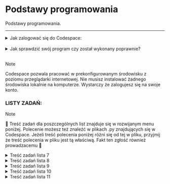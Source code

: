 # Podstawy programowania

Podstawy programowania.

---

<details>
<summary>Jak zalogować się do Codespace:</summary>

Jak zalogować się do Codespace:<br>

1. :mailbox: Załóż konto na GitHub korzystając z maila studenckiego.<br>
2. :link: Dołącz do Classroom klikając w link udostępniony przez prowadzącego.<br>
3. :key: Zaloguj się na swoje konto GitHub.<br>
4. :running: Uruchomm Codespace.

</details>
<br>

<details>
<summary>Jak sprawdzić swój program czy został wykonany poprawnie?</summary>
<br>
Do kazdego programu zostały utworzone po minimum 3 testy jednostkowe.
Testy jednostkowe to nic innego jak sprypty sprawdzające czy dany program działa poprawnie.
Są szeroko wykorzysytwane w wielu projektach deweloperskich.
<br>W tym kursie nie skupiamy się na programowaniu takich testów więc będziemy z nich jedynie korzystać w celu sprawdzania poprawności wykonania zadania.<br>
<br>

1. :hammer: Rozwiąz zadanie zgodnie z treścią polecenia.<br>
2. :pushpin: Samodzielnie ręcznie (uruchamiając go) przetestuj czy program wykonuje treść polecenia w taki sam sposób jak podano w przykładzie. Wielkość liter i formatowanie w wyświelnanych komunikatach ma znaczenie.<br>
3. :pizza: Uruchom test jednostkowy wykonując następujące polecenie w terminalu:<br>
   1. ```bash  pytest tests/test_l$_z#.py```
   Gdzie $ to numer listy a # to numer zadania 
   np.:```bash pytest tests/test_l7_z1.py```
   > [!TIP]
   > Podczas wpisywania polecenia mozesz korzsytać z tabulatora (klawisz TAB) w celu podpowiadania nazw plików i scieki do katalogów. Przyśpieszy to pisanie polecenia i zminimalizuje ryzyko powstania błedu. Jezeli dana podowiedz nie jest tym czego oczekujesz, wystarczy ponownie wcisnąć klawisz TAB. Przkładowo:
   Mozesz wpisać "pytest te" tu nacisnąć TAB i podopowie Ci "pytest tests/" poniewaz tylko taki katalog znajduje się w katalogu głównym. Następnie dopisz "pytest tests/te" i znów wciśnij TAB. Program podpowie Ci kolejny fragment "pytest tests/test_l" i tu juz musisz podac numer listy, a następnie mozesz znów uzyć TAB. Poćwicz to podczas pisania poleceń.

4. :running: Test jednostkowy dla wybranego zadanie zostanie uruchomiony.
   1. Jezeli wszystko jest wykonane poprawnie. Otrzymasz na zielono komunikat ze program przeszedł testy '3 passed in 0.03s' ![alt text](.img/image.png)
   2. Jezeli napisany przez Ciebie program nie spłenia kryterium w terminalu zostanie wyświetlony obszerny komunikat o miejscach potencjalnego błędu. Analiza tego raportu powinna pozwlolić Ci zrozumieć na czym polega błąd. Zazwyczaj wystarczy przeanalizować obszar raportu którzy jest wyświetlony kolorem czerwonym. Na screenie ponizej przykład AssertionError, czyli takiej zgodności pomiędzy tym co test jednostkowy oczekuje ze otrzyma a tym co otrzymał. Więcej o pojęciu assercji mozna znaleźć tutaj: [Wikipedia - Asercja](https://pl.wikipedia.org/wiki/Asercja_(informatyka)). Teraz musisz wyciągnąć wnioski i poprawić swój program. ![alt text](.img/image-3.png)
   3. Aby ułatwić Ci zrozumienie napotkanego problememu na końcu raportu znajduje się sekcja ___'short test summary info'___. Gdzie w duzym skrócie opisane jest co oczekiwano a co otrzymano z uruchomienia Twojego programu w trakcie testu. W przykładznie ponizej problem jest z obliczaniem poprawnego wieku. ![alt text](.img/image-5.png)!
   4. Po dokonaniu poprawek mozesz raz jeszcze uruchomić test. Mozesz uzyć strzałek góra/dół do przewinięcia polecenia które niedawno wykorzystywałeś - przyśpieszy to wprowadzanie polecenia w terminalu.

</details>
<br>

> [!NOTE]
> Codespace pozwala pracować w prekonfigurowanym środowisku z poziomu przeglądarki internetowej. Nie musisz instalować żadnego środowiska lokalnie na komputerze. Wystarczy że zalogujesz się na swoje konto.

### LISTY ZADAŃ:

> [!NOTE]
> :book: Treść zadań dla poszczególnych list znajduje się w rozwijanym menu poniżej. Polecenie możesz też znaleźć w plikach .py znajdujących się w Codespace. Jeżeli treść polecenia poniżej różni się od tej w pliku, przyjmij że treść polecenia w pliku jest tą właściwą. Fakt ten zgłość również prowadzacemu :gem:

<details>
<summary> Treść zadań lista 7 </summary>

# Lista 7 :guitar:

## Lista 7 Zad. 1

### 1pkt

Napisać program proszący użytkownika o imię i rok urodzenia, a następnie obliczający i wypisujący jego
wiek.

> [!TIP]
> Przykład:
> Podaj swoje imię:
> Siemomysł
> Podaj rok urodzenia:
> 1989
> Siemomysł, masz 33 lata.

---

## Lista 7 Zad. 2

### 2pkt

Napisać program proszący użytkownika o podanie dwóch liczb a i b i wypisujący ich sumę, różnicę,
iloczyn, iloraz, √(𝑎 + 𝑏) oraz ab i ba. W przypadku dzielenia przez 0 lub a+b < 0 zwróć wynik jak0 'undefined'.

> [!TIP]
> Przykład:
> Podaj liczbę a: 5
> Podaj liczbę b: 0
> Suma: 5.0
> Różnica: 5.0
> Iloczyn: 0.0
> Iloraz: undefined
> Pierwiastek z (a + b): 2.23606797749979
> a do potęgi b: 1.0
> b do potęgi a: 0.0

---

## Lista 7 Zad. 3

### 2pkt

Napisać program, który oblicza pole i obwód koła o promieniu podanym przez użytkownika. Promień
nie może być ujemny. W przypadku podania liczby ujemnej, program powinien wypisywać komunikat "Błąd: Promień nie może być ujemny." informujący o błędnej wartości i nic nie liczyć.

> [!TIP]
> Przykład:
> Podaj promień koła: 12
> Pole koła: 452.3893421169302
> Obwód koła: 75.39822368615503

> [!TIP]
> Przykład:
> Podaj promień koła: -12
> Błąd: Promień nie może być ujemny.

---

## Lista 7 Zad. 4

### 2pkt

Napisać program proszący użytkownika o podanie dwóch liczb a i b. Następnie należy wyświetlić, która
z tych liczb jest większa, bądź komunikat, że są sobie równe.

> [!TIP]
> Przykład:
> Podaj pierwszą liczbę (a): 2
> Podaj drugą liczbę (b): 2
> Liczby są sobie równe.

> [!TIP]
> Przykład:
> Podaj pierwszą liczbę (a): -2
> Podaj drugą liczbę (b): 2
> Liczba 2.0 jest większa od -2.0.

---

## Lista 7 Zad. 5

### 2pkt

Napisać program sprawdzający czy osoba urodzona w danym roku jest pełnoletnia

> [!TIP]
> Przykład:
> Podaj swoje imię: Marian
> Podaj rok urodzenia: 1833
> Marian, masz 191 lat, jesteś pełnoletni.

---

## Lista 7 Zad. 6

### 2pkt

Napisać program, który sprawdzi czy podana liczba jest parzysta i wyświetli odpowiedni komunikat.

> [!TIP]
> Przykład:
> Podaj liczbę: 34
> Liczba 34 jest parzysta.

> [!TIP]
> Przykład:
> Podaj liczbę: -123
> Liczba -123 jest nieparzysta.

---

## Lista 7 Zad. 7

### 2pkt

Napisać program, który sprawdzi czy z podanych długości można stworzyć trójkąt i wypisze odpowiedni
komunikat.

> [!TIP]
> Przykład:
> Podaj długość pierwszego boku: 1
> Podaj długość drugiego boku: 2
> Podaj długość trzeciego boku: 3
> Nie można stworzyć trójkąta.

> [!TIP]
> Przykład:
> Podaj długość pierwszego boku: 3
> Podaj długość drugiego boku: 4
> Podaj długość trzeciego boku: 5
> Można stworzyć trójkąt.

---

## Lista 7 Zad. 8

### 3pkt

Napisać program, który pobierze od studenta liczbę punktów i oceni go według podanej skali. Ponadto
użytkownik może wybrać w jakiej formie chce dostać ocenę (liczbowo lub słownie lub oba). W przypadku podania błędnej formy wypisz kompunikat: 'Nieznana forma oceny.'
Skala:
<0; 50) 2.0 (niedostateczny)
<50;60) 3.0 (dostateczny)
<60;70) 3.5 (dostateczny plus)
<70;80) 4.0 (dobry)
<80;90) 4.5 (dobry plus)
<90;100) 5.0 (bardzo dobry)
<100> 5.5 (celujący)

> [!TIP]
> Przykład:
> Podaj liczbę punktów: 66
> Wybierz formę oceny (liczbowo, słownie, oba): liczbowo
> Otrzymałeś ocenę: 3.5

> [!TIP]
> Przykład:
> Podaj liczbę punktów: 99
> Wybierz formę oceny (liczbowo, słownie, oba): oba
> Otrzymałeś ocenę: 5.0 (bardzo dobry)

</details>

<details>
<summary> Treść zadań lista 8 </summary>

# Lista 8 :crown:

---

## Lista 8 Zad. 1

### 2pkt

Napisać program, który dla wprowadzonego przez użytkownika ciągu liczb rzeczywistych wyznacza ich
średnią arytmetyczną. Wprowadzanie ciągu kończy się poprzez wprowadzenie napisu ’end’. Program
powinien raportować błąd, jeśli ’end’ jest pierwszą podaną wartością.

> [!TIP]
> Przykład:
> Podaj liczbę (lub 'end' aby zakończyć): 1
> Podaj liczbę (lub 'end' aby zakończyć): -22
> Podaj liczbę (lub 'end' aby zakończyć): 8
> Podaj liczbę (lub 'end' aby zakończyć): -3.5
> Podaj liczbę (lub 'end' aby zakończyć): 13
> Podaj liczbę (lub 'end' aby zakończyć): end
> Średnia arytmetyczna wynosi: -0.7

---

## Lista 8 Zad. 2

### 1pkt

Napisać program wyświetlający liczby całkowite z przedziału <0,y> (liczbę całkowitą y podaje użytkownik). W przypadku podania niewłaściwej wartości wyświetl komunikat: "Błąd: Liczba y musi być większa lub równa 0."

> [!TIP]
> Przykład:
> Podaj liczbę całkowitą y: 2
> 0
> 1
> 2

> [!TIP]
> Przykład:
> Podaj liczbę całkowitą y: -2
> Błąd: Liczba y musi być większa lub równa 0.

---

## Lista 8 Zad.3

### 2pkt

Napisać program wyświetlający liczby całkowite z przedziału <x,y> (liczby całkowite x i y podajeużytkownik). W przypadku podania niewłaściwej wartości wyświetl komunikat: "Błąd: Liczba x musi być mniejsza lub równa liczbie y."

> [!TIP]
> Przykład:
> Podaj liczbę całkowitą x: -2
> Podaj liczbę całkowitą y: 5
> -2
> -1
> 0
> 1
> 2
> 3
> 4
> 5

> [!TIP]
> Przykład:
> Podaj liczbę całkowitą x: 4
> Podaj liczbę całkowitą y: 2
> Błąd: Liczba x musi być mniejsza lub równa liczbie y.

---

## Lista 8 Zad. 4

### 2pkt

Napisać program, który wyświetli wszystkie liczby z przedziału od 50 do 100 podzielne przez dowolną liczbę k, którą podaje użytkownik. W przypadku podania niewłaściwej wartości wyświetl komunikat: "Błąd: Liczba k musi być większa od zera."

> [!TIP]
> Przykład:
> Podaj liczbę całkowitą k: 4
> 52
> 56
> 60
> 64
> 68
> 72
> 76
> 80
> 84
> 88
> 92
> 96
> 100

> [!TIP]
> Przykład:
> Podaj liczbę całkowitą k: -2
> Błąd: Liczba k musi być większa od zera.

---

## Lista 8 Zad. 5

### 2pkt

Napisać program, gdzie zadaniem gracza jest odgadnięcie liczby. Liczba jest wprowadzona na stałe w kodzie. Jeżeli użytkownik poda za dużą liczbę program wyświetli komunikat „Szukana wartość jest mniejsza”. Jeżeli wprowadzi za małą liczbę program wyświetli „Szukana wartość jest większa”. Po odgadnięciu liczby gracz dowiaduje się po ilu próbach udało mu się zakończyć grę.

> [!TIP]
> Przykład:
> Podaj liczbę: 22
> Szukana wartość jest większa
> Podaj liczbę: 45
> Szukana wartość jest mniejsza
> Podaj liczbę: 42
> Brawo! Odgadłeś liczbę w 3 próbach.

> [!TIP]
> Przykład:
> Podaj liczbę: 42
> Brawo! Odgadłeś liczbę w 1 próbach.

---

## Lista 8 Zad. 6

### 2pkt

Napisać program, który narysuje z gwiazdek (\*) kwadrat 10 na 10.

> [!TIP]
> Przykład:

<blockquote>
**********<br>
**********<br>
**********<br>
**********<br>
**********<br>
**********<br>
**********<br>
**********<br>
**********<br>
**********<br>
</blockquote>

---

## Lista 8 Zad. 7

### 3pkt

Napisać program który wypisze na ekranie wszystkie możliwe kombinacje książek jakie można wybrać.
Do wyboru jest pięć książek, a wybieramy trzy z nich.

> [!TIP]
> Przykład:
> 1 2 3
> 1 2 4
> 1 2 5
> 1 3 4
> 1 3 5
> 1 4 5
> 2 3 4
> 2 3 5
> 2 4 5
> 3 4 5

</details>

<details>
<summary> Treść zadań lista 9 </summary>

# Lista 9 :ghost:

## Lista 9 Zad. 1

### 1pkt

Napisać program proszący użytkownika o ilość liczb, które chce wprowadzić, następnie po kolei, każdą
liczbę należy wprowadzić do listy i wypisać cała zawartość listy. W przypadku podania niepoprawnej
wartości w pierwszym pytaniu program powinien powiadomić użytkownika o błędzie.

> [!TIP]
> Przykład:
> Ile chcesz wprowadzić liczb? 3
> Podaj liczbę: 12
> Podaj liczbę: 33
> Podaj liczbę: 2
> Lista: [12, 33, 2]

---

## Lista 9 Zad. 2

### 2pkt

Korzystając z programu z zad 1 do wprowadzenia liczb, zsumować wszystkie liczby w liście i wypisać na ekran.

> [!TIP]
> Przykład:
> Ile chcesz wprowadzić liczb? 3
> Podaj liczbę: 2
> Podaj liczbę: 3
> Podaj liczbę: 5
> Lista: [2, 3, 5]
> Suma liczb: 10

---

## Lista 9 Zad. 3

### 2pkt

Korzystając z programu z zad 1 do wprowadzenia liczb, znaleźć najmniejszą i największą wartość w
liście i wypisać ją na ekran

> [!TIP]
> Przykład:
> Ile chcesz wprowadzić liczb? 4
> Podaj liczbę: 2
> Podaj liczbę: 3
> Podaj liczbę: 5
> Podaj liczbę: 6
> Lista: [2, 3, 5, 6]
> Najmniejsza wartość: 2
> Największa wartość: 6

> [!TIP]
> Przykład:
> Ile chcesz wprowadzić liczb? -2
> Błędna wartość, wprowadź liczbę większą niż 0.

---

## Lista 9 Zad. 4

### 2pkt

Korzystając z programu z zad 1 do wprowadzenia liczb, znaleźć wszystkie pary liczb, których w suma
daje liczbę podaną przez użytkownika.

> [!TIP]
> Przykład:
> Ile chcesz wprowadzić liczb? 5
> Podaj liczbę: 3
> Podaj liczbę: 4
> Podaj liczbę: 0
> Podaj liczbę: 7
> Podaj liczbę: 1
> Lista: [3, 4, 0, 7, 1]
> Wprowadź szukaną sumę: 7
> 3 + 4 = 7
> 0 + 7 = 7

> [!TIP]
> Przykład:
> Ile chcesz wprowadzić liczb? 2
> Podaj liczbę: 2
> Podaj liczbę: 3
> Lista: [2, 3]
> Wprowadź szukaną sumę: 22
> Brak par liczb, których suma jest równa szukanej sumie.

---

## Lista 9 Zad. 5

### 3pkt

Przygotować słownik zawierający min 5 kierunków studiów oferowanych na Politechnice Wrocławskiej
razem z wydziałem, na którym są oferowane. Następnie napisać program, który będzie wskazywał na
jakim wydziale znajduje się kierunek wyszukiwany przez użytkownika. W przypadku braku takiego
kierunku poinformuj użytkownika, że nie może studiować tego kierunku na Politechnice Wrocławskiej.

> [!TIP]
> Przykład:
> Podaj nazwę kierunku studiów: Informatyka
> Kierunek Informatyka znajduje się na Wydział Elektroniki.

> [!TIP]
> Przykład:
> Podaj nazwę kierunku studiów: Garncarstwo
> Nie możesz studiować kierunku Garncarstwo na Politechnice Wrocławskiej.

---

## Lista 9 Zad. 6

### 3pkt

Napisać program, który pobierze od użytkownika zdanie, a następnie policzy występowania
poszczególnych znaków w danym zdaniu (oprócz znaku spacji), umieści wynik w słowniku i wypisze go
na ekran. Zastosować metodę .lower(), aby do słownika wprowadzać tylko małe litery niezależnie od
tego jak zostały wprowadzone przez użytkownika. Litery mają być kluczem, wartością liczba wystąpień.

> [!TIP]
> Przykład:
> Podaj zdanie: Python jest SUPER!
> {'p': 2, 'y': 1, 't': 2, 'h': 1, 'o': 1, 'n': 1, 'j': 1, 'e': 2, 's': 2, 'u': 1, 'r': 1, '!': 1}

</details>

<details>
<summary> Treść zadań lista 10 </summary>

# Lista 10 :rocket:

## Lista 10 Zad. 1

### 1pkt

Napisać funkcję **_kelvin_na_celsiusz()_** która przyjmuje wartość temperatury w Kelvinach i zwraca wartość wyrażoną w
stopniach Celsjusza. W przypadku podania wartości ujemnej funkcja zwraca None.

> [!TIP]
> Przykład:
> Podaj temperaturę w Kelvinach: 223
> Temperatura w stopniach Celsjusza: -50.15

> [!TIP]
> Przykład:
> Podaj temperaturę w Kelvinach: -2
> Wartość nie może być ujemna.

## Lista 10 Zad. 2

### 2pkt

Napisać program, w którym należy sprawdzić we funkcji **_czy_liczba_doskonala(n)_**, czy podana liczba **_n_** jest liczbą doskonała. Funkcja zwraca True jeśli liczba jest liczbą doskonała lub False jeśli nią nie jest. Liczba doskonała to liczba naturalna, która jest sumą wszystkich swych naturalnych dzielników właściwych (to znaczy od niej mniejszych).

> [!TIP]
> Przykład:
> Podaj licnę którą chcesz sprawdzić:6
> Liczba 6 jest liczbą doskonałą.

> [!TIP]
> Przykład:
> Podaj licnę którą chcesz sprawdzić:12
> Liczba 12 nie jest liczbą doskonałą.

## Lista 10 Zad. 3

### 2pkt

Napisać program, w którym należy utworzysz funkcje **_czy_liczba_pierwsza(n)_** sprawdzajacą czy **_n_** jest liczbą pierwszą, zwracając True lub False. Następnie utwórzyć kolejną funkcję **_generuj_nieparzyste_liczby_pierwsze()_** wykorzystującą wcześniej utworzoną funckę **_czy_liczba_pierwsza(n)_** która za pomocą wyrażania generującego obliczy liczby pierwsze od 1 do 100.
Wynik wyświetl w postaci listy zawierającej liczby pierwsze ze wskazanego przedziału.

-   Sprawdzanie, czy liczba jest pierwsza powinno odbyć się w odrębnej funkcji.

> [!TIP]
> Przykład:
> Nieparzyste liczby pierwsze od 1 do 100:
> [3, 5, 7, 11, 13, 17, 19, 23, 29, 31, 37, 41, 43, 47, 53, 59, 61, 67, 71, 73, 79, 83, 89, 97]

## Lista 10 Zad. 4

### 2pkt

Napisać program, który będzie obliczał i zwracał silnię podanej liczby za pomocą funkcji oblicz_silnie(n). Następnie wykorzystać
funkcję obliczającą silnię do znalezienia silni dla liczby wybranej przez użytkownika.

> [!TIP]
> Przykład:
> Podaj liczbę, dla której chcesz obliczyć silnię: 3
> Silnia liczby 3 wynosi 6.

## Lista 10 Zad. 5

### 3pkt

Napisać program z wykorzystaniem funkcji, który przeprowadzi operacje dodawania, odejmowania i mnożenia dla dwóch podanych wielomianów. Dla każdego działania utworzyć osobną funkcję. Dla dodawania i odejmowania dopasować długości wielomianów przez dodanie zer do krótszego
wielomianu. Wówczas wykorzystać funkcję zip. Funkcja zip(w1, w2) w Pythonie łączy elementy dwóch iterowalnych obiektów w1 i w2 w pary. Tworzy sekwencję krotek, gdzie każdy element w parach składa się z odpowiednio sparowanych elementów z w1 i w2.
Na przykład:

```python
w1 = [1, 2, 3]
w2 = ['a', 'b', 'c']
zipped = zip(w1, w2)
print(list(zipped))
[(1, 'a'), (2, 'b'), (3, 'c')]
# W mnożeniu proszę zainicjalizować listę wynikową zerami.
wielomian_1 = [2, -3, 0, 4] # 2x^3 - 3x^2 + 0x + 4
wielomian_2 = [1, 5, 2] #  x^2 + 5x + 2
```

Wyniki wyświetlić na ekranie komputera.

## Lista 10 Zad. 6

### 3pkt

Napisz program, który będzie zawierał funkcje do analizy danych. Funkcje, jakie powinny zostać zaimplementowane to:

srednia_wydajnosc(lista) – oblicza średnią wydajność z podanej listy,
maksymalna_wydajnosc(lista) – zwraca maksymalną wydajność z listy,
minimalna_wydajnosc(lista) – zwraca minimalną wydajność z listy,
odchylenie_standardowe(lista) – oblicza odchylenie standardowe z listy.
Dane wydajności to: [120, 150, 130, 170, 140].

Program powinien:

W pierwszej części rozwiązać problem bez korzystania z wbudowanych funkcji,
W drugiej części zastosować wbudowane funkcje Pythona.
Oba rozwiązania powinny znajdować się w jednym pliku.
Wyniki wyświetl na ekranie i porównaj je.

> [!TIP]
> Przykład:
> Obliczenia bez wbudowanych funkcji:
> Średnia wydajność: 142.0
> Maksymalna wydajność: 170
> Minimalna wydajność: 120
> Odchylenie standardowe: 17.204650534085253
> Obliczenia z wbudowanymi funkcjami:
> Średnia wydajność: 142.0
> Maksymalna wydajność: 170
> Minimalna wydajność: 120
> Odchylenie standardowe: 17.204650534085253

</details>

<details>
<summary> Treść zadań lista 11 </summary>

# Lista 11 :surfer:

## Lista 11 Zad. 1

### 2pkt

Napisać program, który korzystając z biblioteki random wybierze losowy element z listy korzystając z funkcji choice. Lista ma być podana bezpośrednio w kodzie i powinna zawierać co najmniej 10 elementów. Następnie, utworzyć nową listę, która będzie zawierać 3 losowo wybrane elementy z wskazanej listy, z powtórzeniami, przy użyciu metody choices z biblioteki random.

> [!TIP]
> Przykład:
> Losowy element z listy: brzoskwinia
> Lista z 3 losowo wybranymi elementami: ['gruszka', 'winogrono', 'gruszka']

## Lista 11 Zad. 2

### 2pkt

Napisać funkcję 'wczytaj_plik(nazwa_pliku)', która obsługuje otwieranie pliku do wczytywania danych. Jako argument przyjmuje nazwę pliku. Zapytać użytkownika o nazwę pliku, który chce otworzyć do wczytania. Jeśli plik nie istnieje wypisać mu odpowiedni komunikat. Jeśli plik istnieje wczytaj całą jego zawartość i zwróć jako wynik funkcji a następnie wyświetl ją na ekrania. Skorzystać z wiedzy dotyczącej obsługi wyjątków.

Podpowiedź:
Podając nazwę pliku przeszukiwany domyślnie jest główny katalog, został tam utworzony 'przykladowy_plik.txt'. Jeżeli chcesz otworzyć plik znajdujący się w innym katalogu musisz podać do niego ścieżkę.

Podpowiedź:
Wykorzystanie funkcji input() w programie do pobrania od użytownika nazwy pliku może powodować problemy z testami jednostkowymi.
Aby tego uniknąć należy wykorzystać deklarację:

```python
if __name__ == "__main__":
    # Pobranie nazwy pliku od użytkownika
    # Wywołanie funkcji z przekazaniem parametru
```

> [!TIP]
> Przykład:
> Podaj nazwę pliku do wczytania: przykladowy_plik.txt
> Zawartość pliku wczytana pomyślnie.
> Zawartość pliku:
> Lorem Ipsum jest tekstem stosowanym jako przykładowy wypełniacz w przemyśle poligraficznym. Został po raz pierwszy użyty w XV w. przez nieznanego drukarza do wypełnienia tekstem próbnej książki. Pięć wieków później zaczął być używany przemyśle elektronicznym, pozostając praktycznie niezmienionym. Spopularyzował się w latach 60. XX w. wraz z publikacją arkuszy Letrasetu, zawierających fragmenty Lorem Ipsum, a ostatnio z zawierającym różne wersje Lorem Ipsum oprogramowaniem przeznaczonym do realizacji druków na komputerach osobistych, jak Aldus PageMaker

## Lista 11 Zad. 3

### 2pkt

Napisać kod, który sprawdzi, jak często słowo "kot" występuje w pliku "przykladowy_plik_tekstowy_z_kotkami.txt".
Przykład:
Jeśli w pliku "przykladowy_plik_tekstowy_z_kotkami.txt" znajduje się tekst "Kot jest bardzo fajnym zwierzęciem", to kod powinien wyświetlić "Słowo 'kot' wystąpiło 1 razy w pliku 'przykladowy_plik_tekstowy_z_kotkami.txt'."
Użyć metody count do zliczenia wystąpienia słowa w całym pliku. Uwzględnić wielkość liter dla szukanych stringów.

Podpowiedź:
Podając nazwę pliku przeszukiwany domyślnie jest główny katalog, został tam utworzony 'przykladowy_plik_tekstowy_z_kotkami.txt'. Więc nie musisz podawać ścieżki do tego pliku a jedynie jego nazwę.

> [!TIP]
> Przykład:
> Słowo 'kot' wystąpiło 10 razy w pliku 'przykladowy_plik_tekstowy_z_kotkami.txt'.

## Lista 11 Zad. 4

### 2pkt

Napisać funkcję polacz_listy, która przyjmuje dowolną liczbę list i zwraca jedną połączoną listę bez duplikatów zawierającą wszystkie elementy z podanych list. Wykorzystać funkcję z argumentem wielowartościowym. Listy mają być podane bezpośrednio w kodzie.

Podpowiedź:
Bezpośrednie wywołanie funkcji polacz_listy() w programie może powodować problemy z testami jednostkowymi.
Aby tego uniknąć należy wykorzystać deklarację:

```python
if __name__ == "__main__":
    polacz_listy(lista1, lista2)
```

> [!TIP]
> Przykład:
> Połączona lista bez duplikatów: [1, 2, 3, 4, 5, 6, 7, 8]

## Lista 11 Zad. 5

### 3pkt

Napisać program zawierający funkcję zlicz_unikalne_slowa(nazwa_pliku_wejsciowego, nazwa_pliku_wyjsciowego), który polega na zliczaniu unikalnych słów w pliku tekstowym i zapisaniu ich wraz z liczbą wystąpień do innego pliku.

Podpowiedź:
Podając nazwę pliku przeszukiwany domyślnie jest główny katalog, został tam utworzony 'przykladowy_plik_tekstowy_z_kotkami.txt'. Więc nie musisz podawać ścieżki do tego pliku a jedynie jego nazwę.

Podpowiedź:
Bezpośrednie wywołanie funkcji zlicz_unikalne_slowa() w programie może powodować problemy z testami jednostkowymi.
Aby tego uniknąć należy wykorzystać deklarację:

```python
if __name__ == "__main__":
    zlicz_unikalne_slowa('przykladowy_plik.txt', 'wyniki.txt')
```

> [!TIP]
> Przykład:
> Dla pliku: przykladowy_plik.txt

lorem: 3
ipsum: 2
jest: 1
tekstem: 2
stosowanym: 1
jako: 1
przykładowy: 1
wypełniacz: 1
w: 3
przemyśle: 2
poligraficznym.: 1
został: 1
po: 1
raz: 1
pierwszy: 1
użyty: 1
xv: 1
w.: 2
przez: 1
nieznanego: 1
drukarza: 1
do: 2
wypełnienia: 1
próbnej: 1
książki.: 1
pięć: 1
wieków: 1
później: 1
zaczął: 1
być: 1
używany: 1
elektronicznym,: 1
pozostając: 1
praktycznie: 1
niezmienionym.: 1
spopularyzował: 1
się: 1
latach: 1
60.: 1
xx: 1
wraz: 1
z: 2
publikacją: 1
arkuszy: 1
letrasetu,: 1
zawierających: 1
fragmenty: 1
ipsum,: 1
a: 1
ostatnio: 1
zawierającym: 1
różne: 1
wersje: 1
oprogramowaniem: 1
przeznaczonym: 1
realizacji: 1
druków: 1
na: 1
komputerach: 1
osobistych,: 1
jak: 1
aldus: 1
pagemaker: 1

## Lista 11 Zad. 6

### 3pkt

Napisać program, który składa się z klasy reprezentującej książkę oraz funkcji, która będzie dodawała książki do listy i wypisywała książki, które znajdują się na tej liście. Każda książka powinna mieć tytuł, autora oraz rok wydania.

Podpowiedź:
Bezpośrednie wywołanie funkcji dodaj_ksiazke() / wypisz_ksiazke() w programie może powodować problemy z testami jednostkowymi.
Aby tego uniknąć należy wykorzystać deklarację:

```python
if __name__ == "__main__":
    dodaj_ksiazke(lista_ksiazek, "Władca Pierścieni", "J.R.R. Tolkien", 1954)
```

> [!TIP]
> Przykład:
> Lista książek:
> 'Władca Pierścieni' - J.R.R. Tolkien (1954)
> 'Harry Potter i Kamień Filozoficzny' - J.K. Rowling (1997)
> '1984' - George Orwell (1949)

## Lista 11 Zad. 7

### 3pkt + 2pkt

ta część za 3 punkty:
Doklasy książka z poprzedniego zadania dopisać klasę biblioteka która będzie składać się z obiektów klasy książka. Do przechowywania książek w klasie biblioteka użyć zwykłej listy.
Klasa biblioteka powinna posiadać następujące metody (taka funkcja należąca do klasy):

-   dodaj_ksiazke() - dodaje książkę do biblioteki
-   usun_ksiazke_o_tytule() - usuwa książkę o wskazanym tytule z biblioteki
-   wypisz_zawartosc_biblioteki() - wypisuje wszystkie książki w bibliotece
-   znajdz_ksiazke_autora() - wypisuje wszystkie książki wskazanego autora

dalsza treść na kolejne 2 pkt:
Wykonać menu (utwórz runkcję menu()) które pozwoli wykorzystać powyższe klasy i daje użytkownikowi możliwość tworzenia książek i korzystania z biblioteki. Pamiętać, że program powinien działać do czasu aż użytkownik nie wybierze z menu opcji do zamknięcia programu. Do tego celu można wykorzystać pętlę while.

Podpowiedź:
Bezpośrednie tworzenie obiektu klasy Biblioteka w programie może powodować problemy z testami jednostkowymi. Aby tego uniknąć utwórz obiekt klasy biblioteka w funkcji menu().

```python
if __name__ == "__main__":
    menu()
```

> [!TIP]
> Przykład:
> --- MENU ---

1. Dodaj książkę
2. Usuń książkę o tytule
3. Wypisz zawartość biblioteki
4. Znajdź książki autora
5. Wyjście
   Wybierz opcję (1-5): 1
   Podaj tytuł książki: Władca Pierścieni
   Podaj autora książki: J.R.R. Tolkien
   Podaj rok wydania książki: 1954
   Książka 'Władca Pierścieni' dodana do biblioteki.

--- MENU ---

1. Dodaj książkę
2. Usuń książkę o tytule
3. Wypisz zawartość biblioteki
4. Znajdź książki autora
5. Wyjście
   Wybierz opcję (1-5): 3
   Zawartość biblioteki:
   'Władca Pierścieni' - J.R.R. Tolkien (1954)

--- MENU ---

1. Dodaj książkę
2. Usuń książkę o tytule
3. Wypisz zawartość biblioteki
4. Znajdź książki autora
5. Wyjście
   Wybierz opcję (1-5): 2
   Podaj tytuł książki do usunięcia: Władca Pierścieni
   Książka 'Władca Pierścieni' została usunięta z biblioteki.

--- MENU ---

1. Dodaj książkę
2. Usuń książkę o tytule
3. Wypisz zawartość biblioteki
4. Znajdź książki autora
5. Wyjście
   Wybierz opcję (1-5): 3
   Biblioteka jest pusta.

--- MENU ---

1. Dodaj książkę
2. Usuń książkę o tytule
3. Wypisz zawartość biblioteki
4. Znajdź książki autora
5. Wyjście
   Wybierz opcję (1-5):
   [...]

</details>
